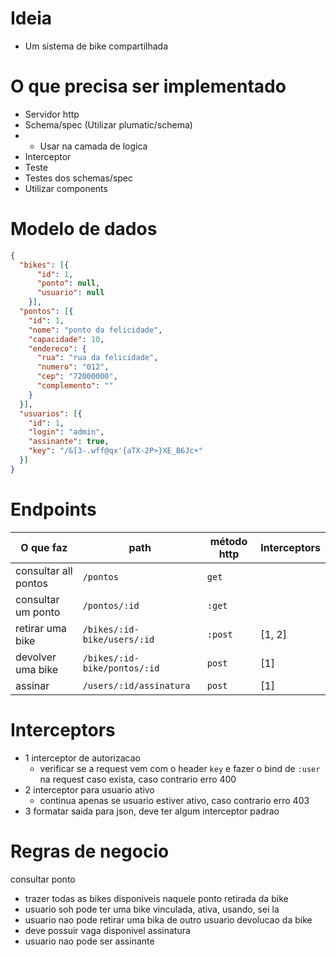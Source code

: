 # Ideia
 - Um sistema de bike compartilhada

# O que precisa ser implementado
- Servidor http
- Schema/spec (Utilizar plumatic/schema)
- - Usar na camada de logica
-  Interceptor
- Teste
- Testes dos schemas/spec
- Utilizar components

# Modelo de dados
```json
{
  "bikes": [{
      "id": 1,
      "ponto": null,
      "usuario": null
    }],
  "pontos": [{
    "id": 1,
    "nome": "ponto da felicidade",
    "capacidade": 10,
    "endereco": {
      "rua": "rua da felicidade",
      "numero": "012",
      "cep": "72000000",
      "complemento": ""
    }
  }],
  "usuarios": [{
    "id": 1,
    "login": "admin",
    "assinante": true,
    "key": "/&[3-.wff@qx'{aTX-2P>}XE_B6Jc+"
  }]
}
```
# Endpoints
| O que faz | path | método http | Interceptors |
| --- | --- | --- | --- |
| consultar all pontos | `/pontos` | `get` | |
| consultar um ponto | `/pontos/:id`| `:get`| |
| retirar uma bike | `/bikes/:id-bike/users/:id`| `:post` | [1, 2] |
| devolver uma bike |   `/bikes/:id-bike/pontos/:id` | `post` | [1] |
| assinar |              `/users/:id/assinatura` | `post` | [1] |

# Interceptors
- 1 interceptor de autorizacao
    - verificar se a request vem com o header `key` e fazer o bind de `:user` na request caso exista, caso contrario erro 400
- 2 interceptor para usuario ativo
    - continua apenas se usuario estiver ativo, caso contrario erro 403
- 3 formatar saida para json, deve ter algum interceptor padrao

# Regras de negocio
consultar ponto
- trazer todas as bikes disponiveis naquele ponto
retirada da bike
- usuario soh pode ter uma bike vinculada, ativa, usando, sei la
- usuario nao pode retirar uma bika de outro usuario
devolucao da bike
- deve possuir vaga disponivel
assinatura
- usuario nao pode ser assinante





